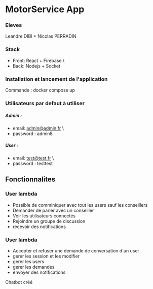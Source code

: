 # MotorService App

### Eleves
Leandre DIBI + Nicolas PERRADIN 
### Stack 

* Front: React + Firebase \
* Back: Nodejs + Socket 

### Installation et lancement de l'application
Commande : docker compose up 

### Utilisateurs par defaut à utiliser
##### Admin :
* email: admin@admin.fr \
* password : admin8

##### User  :
* email: test@test.fr \
* password : testtest

## Fonctionnalites
### User lambda
* Possible de comminiquer avec tout les users sauf les conseillers 
* Demander de parler avec un conseiller 
* Voir les utilisateurs connectés
* Rejoindre un groupe de discussion 
* recevoir des notifications

### User lambda
* Accepter et refuser une demande de conversation d'un user 
* gerer les session et les modifier 
* gerer les users 
* gerer les demandes 
* envoyer des notifications 

Chatbot créé

